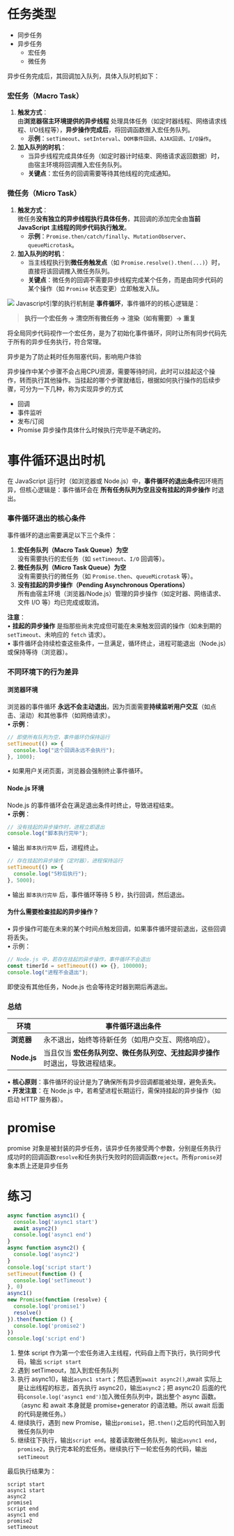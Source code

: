 # 任务类型
- 同步任务
- 异步任务
	- 宏任务
	- 微任务

异步任务完成后，其回调加入队列，具体入队时机如下：
### 宏任务（Macro Task）
1. ​**触发方式**：  
    由 ​**浏览器宿主环境提供的异步线程** 处理具体任务（如定时器线程、网络请求线程、I/O线程等），​**异步操作完成后**，将回调函数推入宏任务队列。
    - ​**示例**：`setTimeout`、`setInterval`、`DOM事件回调`、`AJAX回调`、`I/O操作`。
2. ​**加入队列的时机**：
    - 当异步线程完成具体任务（如定时器计时结束、网络请求返回数据）时，由宿主环境将回调推入宏任务队列。
    - ​**关键点**：宏任务的回调需要等待其他线程的完成通知。

### 微任务（Micro Task）
1. ​**触发方式**：  
    微任务**没有独立的异步线程执行具体任务**，其回调的添加完全由 ​**当前 JavaScript 主线程的同步代码执行触发**。
    - ​**示例**：`Promise.then/catch/finally`、`MutationObserver`、`queueMicrotask`。
2. ​**加入队列的时机**：
    - 当主线程执行到 ​**微任务触发点**​（如 `Promise.resolve().then(...)`）时，直接将该回调推入微任务队列。
    - ​**关键点**：微任务的回调不需要异步线程完成某个任务，而是由同步代码的某个操作（如 `Promise` 状态变更）立即触发入队。

![](Pasted%20image%2020250328153021.png)
Javascript引擎的执行机制是 **事件循环**，事件循环的的核心逻辑是：

> ​**执行一个宏任务 → 清空所有微任务 → 渲染（如有需要）→ 重复**

将全局同步代码视作一个宏任务，是为了初始化事件循环，同时让所有同步代码先于所有的异步任务执行，符合常理。

异步是为了防止耗时任务阻塞代码，影响用户体验

异步操作中某个步骤不会占用CPU资源，需要等待时间，此时可以挂起这个操作，转而执行其他操作。当挂起的哪个步骤就绪后，根据如何执行操作的后续步骤，可分为一下几种，称为实现异步的方式
- 回调
- 事件监听
- 发布/订阅
- Promise
异步操作具体什么时候执行完毕是不确定的。

# 事件循环退出时机
在 JavaScript 运行时（如浏览器或 Node.js）中，**事件循环的退出条件**因环境而异，但核心逻辑是：事件循环会在 **所有任务队列为空且没有挂起的异步操作** 时退出。
### 事件循环退出的核心条件
事件循环的退出需要满足以下三个条件：  
1. **宏任务队列（Macro Task Queue）为空**  
   没有需要执行的宏任务（如 `setTimeout`、`I/O` 回调等）。  
2. **微任务队列（Micro Task Queue）为空**  
   没有需要执行的微任务（如 `Promise.then`、`queueMicrotask` 等）。  
3. **没有挂起的异步操作（Pending Asynchronous Operations）**  
   所有由宿主环境（浏览器/Node.js）管理的异步操作（如定时器、网络请求、文件 I/O 等）均已完成或取消。  

**注意**：  
• **挂起的异步操作** 是指那些尚未完成但可能在未来触发回调的操作（如未到期的 `setTimeout`、未响应的 `fetch` 请求）。  
• 事件循环会持续检查这些条件，一旦满足，循环终止，进程可能退出（Node.js）或保持等待（浏览器）。

### 不同环境下的行为差异

#### 浏览器环境
浏览器的事件循环 **永远不会主动退出**，因为页面需要**持续监听用户交互**（如点击、滚动）和其他事件（如网络请求）。  
• **示例**：  
  ```javascript
  // 即使所有队列为空，事件循环仍保持运行
  setTimeout(() => {
    console.log("这个回调永远不会执行");
  }, 1000);
  ```
  • 如果用户关闭页面，浏览器会强制终止事件循环。

#### Node.js 环境
Node.js 的事件循环会在满足退出条件时终止，导致进程结束。  
• **示例**：  
  ```javascript
  // 没有挂起的异步操作时，进程立即退出
  console.log("脚本执行完毕");
  ```
  • 输出 `脚本执行完毕` 后，进程终止。  

  ```javascript
  // 存在挂起的异步操作（定时器），进程保持运行
  setTimeout(() => {
    console.log("5秒后执行");
  }, 5000);
  ```
  • 输出 `脚本执行完毕` 后，事件循环等待 5 秒，执行回调，然后退出。

#### 为什么需要检查挂起的异步操作？
• 异步操作可能在未来的某个时间点触发回调，如果事件循环提前退出，这些回调将丢失。  
• 示例：  
  ```javascript
  // Node.js 中，若存在挂起的异步操作，事件循环不会退出
  const timerId = setTimeout(() => {}, 100000);
  console.log("进程不会退出");
  ```
  即使没有其他任务，Node.js 也会等待定时器到期后再退出。


### 总结

| **环境**      | 事件循环退出条件                                   |
| ----------- | ------------------------------------------ |
| **浏览器**     | 永不退出，始终等待新任务（如用户交互、网络响应）。                  |
| **Node.js** | 当且仅当 **宏任务队列空、微任务队列空、无挂起异步操作** 时退出，导致进程结束。 |

• **核心原则**：事件循环的设计是为了确保所有异步回调都能被处理，避免丢失。  
• **开发注意**：在 Node.js 中，若希望进程长期运行，需保持挂起的异步操作（如启动 HTTP 服务器）。
# promise
promise 对象是被封装的异步任务，该异步任务接受两个参数，分别是任务执行成功时的回调函数`resolve`和任务执行失败时的回调函数`reject`。所有`promise`对象本质上还是异步任务

# 练习
```js
async function async1() {
  console.log('async1 start')
  await async2()
  console.log('async1 end')
}
async function async2() {
  console.log('async2')
}
console.log('script start')
setTimeout(function () {
  console.log('setTimeout')
}, 0)
async1()
new Promise(function (resolve) {
  console.log('promise1')
  resolve()
}).then(function () {
  console.log('promise2')
})
console.log('script end')
```

1. 整体 script 作为第一个宏任务进入主线程，代码自上而下执行，执行同步代码，输出 `script start`
2. 遇到 setTimeout，加入到宏任务队列
3. 执行 async1()，输出`async1 start`；然后遇到`await async2()`,await 实际上是让出线程的标志，首先执行 async2()，输出`async2`；把 async2() 后面的代码`console.log('async1 end')`加入微任务队列中，跳出整个 async 函数。（async 和 await 本身就是 promise+generator 的语法糖。所以 await 后面的代码是微任务。）
4. 继续执行，遇到 new Promise，输出`promise1`，把`.then()`之后的代码加入到微任务队列中
5. 继续往下执行，输出`script end`。接着读取微任务队列，输出`async1 end`，`promise2`，执行完本轮的宏任务。继续执行下一轮宏任务的代码，输出`setTimeout`

最后执行结果为：

```
script start
async1 start
async2
promise1
script end
async1 end
promise2
setTimeout
```